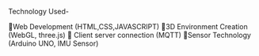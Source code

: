 Technology Used- 

Web Development (HTML,CSS,JAVASCRIPT) 
3D Environment Creation (WebGL, three.js)
 Client server connection (MQTT) 
Sensor Technology (Arduino UNO, IMU Sensor)
